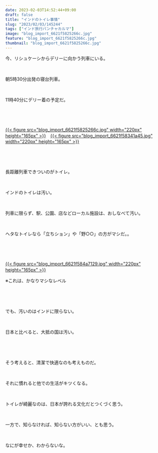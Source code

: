 ```yaml
---
date: 2023-02-03T14:52:44+09:00
draft: false
title: "インドのトイレ事情"
slug: "2023/02/03/145244"
tags: ["インド旅行パンチャカルマ"]
image: "blog_import_6621f5825266c.jpg"
feature: "blog_import_6621f5825266c.jpg"
thumbnail: "blog_import_6621f5825266c.jpg"
---
```

<p>今、リシュケーシからデリーに向かう列車にいる。</p><p> </p><p>朝5時30分出発の寝台列車。</p><p> </p><p>11時40分にデリー着の予定だ。</p><p> </p><p> </p><p><a href="blog_import_6621f5825266c.jpg">{{< figure src="blog_import_6621f5825266c.jpg" width="220px" height="165px" >}}</a>　<a href="blog_import_6621f58341a45.jpg">{{< figure src="blog_import_6621f58341a45.jpg" width="220px" height="165px" >}}</a></p><p> </p><p> </p><p>長距離列車できついのがトイレ。</p><p> </p><p>インドのトイレは汚い。</p><p> </p><p>列車に限らず、駅、公園、店などローカル施設は、おしなべて汚い。</p><p> </p><p>ヘタなトイレなら「立ちション」や「野○○」の方がマシだ。。</p><p> </p><p> </p><p><a href="blog_import_6621f584a7129.jpg">{{< figure src="blog_import_6621f584a7129.jpg" width="220px" height="165px" >}}</a>　</p><p>※これは、かなりマシなレベル</p><p> </p><p> </p><p>でも、汚いのはインドに限らない。</p><p> </p><p>日本と比べると、大抵の国は汚い。</p><p> </p><p> </p><p>そう考えると、清潔で快適なのも考えものだ。</p><p> </p><p>それに慣れると他での生活がキツくなる。</p><p> </p><p>トイレが綺麗なのは、日本が誇れる文化だとつくづく思う。</p><p> </p><p>一方で、知らなければ、知らない方がいい、とも思う。</p><p> </p><p>なにが幸せか、わからないな。</p><p> </p>

